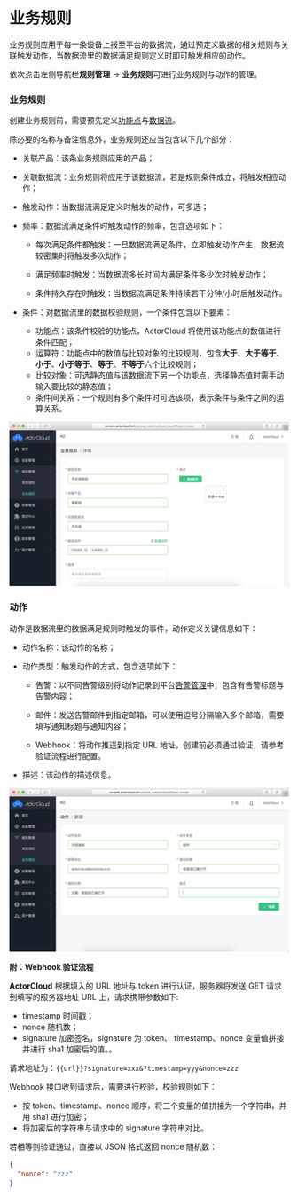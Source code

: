 # 业务规则

业务规则应用于每一条设备上报至平台的数据流，通过预定义数据的相关规则与关联触发动作，当数据流里的数据满足规则定义时即可触发相应的动作。

依次点击左侧导航栏**规则管理** -> **业务规则**可进行业务规则与动作的管理。



### 业务规则

创建业务规则前，需要预先定义[功能点](../device/product.md)与[数据流](../device/product.md)。

除必要的名称与备注信息外，业务规则还应当包含以下几个部分：

- 关联产品：该条业务规则应用的产品；

- 关联数据流：业务规则将应用于该数据流，若是规则条件成立，将触发相应动作；

- 触发动作：当数据流满足定义时触发的动作，可多选；

- 频率：数据流满足条件时触发动作的频率，包含选项如下：

  - 每次满足条件都触发：一旦数据流满足条件，立即触发动作产生，数据流较密集时将触发多次动作；

  - 满足频率时触发：当数据流多长时间内满足条件多少次时触发动作；

  - 条件持久存在时触发：当数据流满足条件持续若干分钟/小时后触发动作。

- 条件：对数据流里的数据校验规则，一个条件包含以下要素：
  - 功能点：该条件校验的功能点，ActorCloud 将使用该功能点的数值进行条件匹配；
  - 运算符：功能点中的数值与比较对象的比较规则，包含**大于**、**大于等于**、**小于**、**小于等于**、**等于**、**不等于**六个比较规则；
  - 比较对象：可选静态值与该数据流下另一个功能点，选择静态值时需手动输入要比较的静态值；
  - 条件间关系：一个规则有多个条件时可选该项，表示条件与条件之间的运算关系。

![](/assets/business_rule_create.png)


### 动作

动作是数据流里的数据满足规则时触发的事件，动作定义关键信息如下：

- 动作名称：该动作的名称；

- 动作类型：触发动作的方式，包含选项如下：

  - 告警：以不同告警级别将动作记录到平台[告警管理](../alerts/alerts.md)中，包含有告警标题与告警内容；

  - 邮件：发送告警邮件到指定邮箱，可以使用逗号分隔输入多个邮箱，需要填写通知标题与通知内容；

  - Webhook：将动作推送到指定 URL 地址，创建前必须通过验证，请参考验证流程进行配置。

- 描述：该动作的描述信息。

![](/assets/action_create.png)

**附：Webhook 验证流程**

**ActorCloud** 根据填入的 URL 地址与 token 进行认证，服务器将发送 GET 请求到填写的服务器地址 URL 上，请求携带参数如下:
- timestamp 时间戳；
- nonce 随机数；
- signature 加密签名，signature 为 token、 timestamp、nonce 变量值拼接并进行 sha1 加密后的值。。

请求地址为：`{{url}}?signature=xxx&?timestamp=yyy&nonce=zzz`

Webhook 接口收到请求后，需要进行校验，校验规则如下：

- 按 token、timestamp、nonce 顺序，将三个变量的值拼接为一个字符串，并用 sha1 进行加密；
- 将加密后的字符串与请求中的 signature 字符串对比。

若相等则验证通过，直接以 JSON 格式返回 nonce 随机数：

```json
{
  "nonce": "zzz"
}
```
